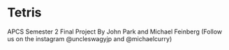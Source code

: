 # Tetris
APCS Semester 2 Final Project
By John Park and Michael Feinberg
(Follow us on the instagram @uncleswagyjp and @michaelcurry)
